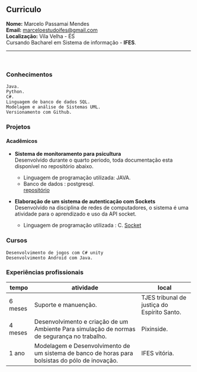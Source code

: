 ## Curriculo
**Nome:**   Marcelo Passamai Mendes<br>
**Email:**  marceloestudoifes@gmail.com<br>
**Localização:** Vila Velha - ES<br>
Cursando Bacharel em Sistema de informação - **IFES**.<br>
<hr>
<br>

### Conhecimentos

	Java.
	Python.
	C#.
	Linguagem de banco de dados SQL.
	Modelagem e análise de Sistemas UML.
	Versionamento com Github.
	
### Projetos 

#### Acadêmicos

- **Sistema de monitoramento para psicultura**<br>
Desenvolvido durante o quarto periodo, toda documentação esta disponível no repositório abaixo.
	- Linguagem de programação utilizada: JAVA.
	- Banco de dados : postgresql.<br>
[repositório](https://github.com/pisciculturainteligente/trab01)

- **Elaboração de um sistema de autenticação com Sockets**<br>
Desenvolvido na disciplina de redes de computadores, o sistema é uma atividade para o aprendizado e uso da API socket.
	- Linguagem de programação utilizada : C.
[Socket](https://github.com/MarceloMendes94/Torre-stark)

### Cursos

	Desenvolvimento de jogos com C# unity
	Desenvolvimento Android com Java.

### Experiências  profissionais 

| tempo | atividade | local |
| ------ | ---- | ---- |
| 6 meses | Suporte e manuenção. | TJES tribunal de justiça do Espírito Santo.|
| 4 meses | Desenvolvimento e criação de um Ambiente Para simulação de normas de segurança no trabalho. | Pixinside. | 	
| 1 ano   | Modelagem e Desenvolvimento de um sistema de banco de horas para bolsistas do pólo de inovação. | IFES vitória. | 

